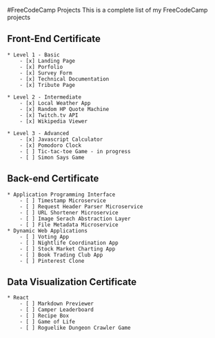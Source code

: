 #FreeCodeCamp Projects
This is a complete list of my FreeCodeCamp projects

## Front-End Certificate
	* Level 1 - Basic
		- [x] Landing Page
		- [x] Porfolio
		- [x] Survey Form
		- [x] Technical Documentation
		- [x] Tribute Page

	* Level 2 - Intermediate
		- [x] Local Weather App
		- [x] Random HP Quote Machine
		- [x] Twitch.tv API
		- [x] Wikipedia Viewer

	* Level 3 - Advanced
		- [x] Javascript Calculator
		- [x] Pomodoro Clock
		- [ ] Tic-tac-toe Game - in progress
		- [ ] Simon Says Game

## Back-end Certificate
	* Application Programming Interface
		- [ ] Timestamp Microservice
		- [ ] Request Header Parser Microservice
		- [ ] URL Shortener Microservice
		- [ ] Image Serach Abstraction Layer
		- [ ] File Metadata Microservice
	* Dynamic Web Applications
		- [ ] Voting App
		- [ ] Nightlife Coordination App
		- [ ] Stock Market Charting App
		- [ ] Book Trading Club App
		- [ ] Pinterest Clone

## Data Visualization Certificate
	* React
		- [ ] Markdown Previewer
		- [ ] Camper Leaderboard
		- [ ] Recipe Box
		- [ ] Game of Life
		- [ ] Roguelike Dungeon Crawler Game
